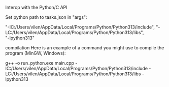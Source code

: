 Interop with the Python/C API


Set python path to tasks.json in "args":

"-IC:/Users/vilen/AppData/Local/Programs/Python/Python313/include", 
"-LC:/Users/vilen/AppData/Local/Programs/Python/Python313/libs",   
"-lpython313" 



compilation
Here is an example of a command you might use to compile the program (MinGW, Windows):

g++ -o run_python.exe main.cpp -IC:/Users/vilen/AppData/Local/Programs/Python/Python313/include -LC:/Users/vilen/AppData/Local/Programs/Python/Python313/libs -lpython313
